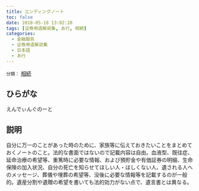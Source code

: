 ```yaml
---
title: エンディングノート
toc: false
date: 2018-05-18 13:02:20
tags: [证券用语解说集, あ行, 相続]
categories:
  - 金融服务
  - 证券用语解说集
  - 日本語
  - あ行
---
```


`分類：` [相続](/tags/相続/)

## ひらがな

えんでぃんぐのーと

## 説明

自分に万一のことがあった時のために、家族等に伝えておきたいことをまとめておくノートのこと。法的な書面ではないので記載内容は自由。血液型、既往症、延命治療の希望等、重篤時に必要な情報、および預貯金や有価証券の明細、生命保険の加入状況、自分の死亡を知らせてほしい人・ほしくない人、遺される人へのメッセージ、葬儀や埋葬の希望等、没後に必要な情報等を記載するのが一般的。遺産分割や遺贈の希望を書いても法的効力がない点で、遺言書とは異なる。
